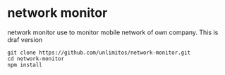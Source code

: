 # network monitor
network monitor use to monitor mobile network of own company.
This is draf version

```
git clone https://github.com/unlimitos/network-monitor.git
cd network-monitor
npm install
```
